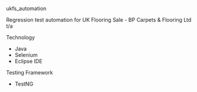 ukfs_automation

Regression test automation for UK Flooring Sale - BP Carpets & Flooring Ltd t/a


Technology 

- Java
- Selenium
- Eclipse IDE

Testing Framework

 - TestNG
 
